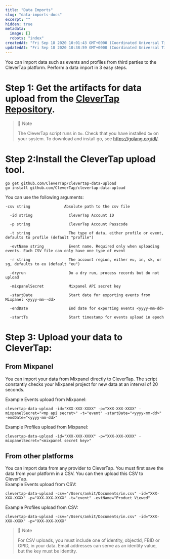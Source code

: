 ```yaml
---
title: "Data Imports"
slug: "data-imports-docs"
excerpt: ""
hidden: true
metadata: 
  image: []
  robots: "index"
createdAt: "Fri Sep 18 2020 10:01:43 GMT+0000 (Coordinated Universal Time)"
updatedAt: "Fri Sep 18 2020 10:38:59 GMT+0000 (Coordinated Universal Time)"
---
```

You can import data such as events and profiles from third parties to the CleverTap platform. Perform a data import in 3 easy steps.

# Step 1: Get the artifacts for data upload from the [CleverTap Repository](https://github.com/CleverTap/clevertap-data-upload). 

> 📘 Note
> 
> The CleverTap script runs in `Go`. Check that you have installed `Go` on your system.  To download and install go, see <https://golang.org/dl/>.

# Step 2:Install the CleverTap upload tool. 

```text
go get github.com/CleverTap/clevertap-data-upload 
go install github.com/CleverTap/clevertap-data-upload
```

You can use the following arguments:

```text
-csv string               Absolute path to the csv file
  
  -id string                CleverTap Account ID
  
  -p string                 CleverTap Account Passcode
  
  -t string                 The type of data, either profile or event, defaults to profile (default "profile")
  
  -evtName string           Event name. Required only when uploading events. Each CSV file can only have one type of event
  
  -r string                 The account region, either eu, in, sk, or sg, defaults to eu (default "eu")
  
  -dryrun                   Do a dry run, process records but do not upload

  -mixpanelSecret           Mixpanel API secret key

  -startDate                Start date for exporting events from Mixpanel <yyyy-mm--dd>

  -endDate                  End date for exporting events <yyyy-mm-dd>

  -startTs                  Start timestamp for events upload in epoch
```

# Step 3: Upload your data to CleverTap:

## From Mixpanel

You can import your data from Mixpanel directly to CleverTap. The script constantly checks your Mixpanel project for new data at an interval of 20 seconds. 

Example Events upload from Mixpanel:

```text
clevertap-data-upload -id="XXX-XXX-XXXX" -p="XXX-XXX-XXXX" -mixpanelSecret="<mp api secret>" -t="event" -startDate="<yyyy-mm-dd>" -endDate="<yyyy-mm-dd>"
```

Example Profiles upload from Mixpanel:

```text
clevertap-data-upload -id="XXX-XXX-XXXX" -p="XXX-XXX-XXXX" -mixpanelSecret="<mixpanel secret key>"
```

## From other platforms

You can import data from any provider to CleverTap. You must first save the data from your platform in a CSV. You can then upload this CSV to CleverTap.  
Example Events upload from CSV:

```text
clevertap-data-upload -csv="/Users/ankit/Documents/in.csv" -id="XXX-XXX-XXXX" -p="XXX-XXX-XXXX" -t="event" -evtName="Product Viewed"
```

Example Profiles upload from CSV:

```text
clevertap-data-upload -csv="/Users/ankit/Documents/in.csv" -id="XXX-XXX-XXXX" -p="XXX-XXX-XXXX"
```

> 📘 Note
> 
> For CSV uploads, you must include one of identity, objectId, FBID or GPID, in your data. Email addresses can serve as an identity value, but the key must be identity.
